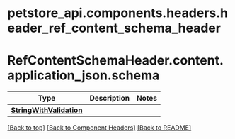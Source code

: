 # petstore_api.components.headers.header_ref_content_schema_header

# RefContentSchemaHeader.content.application_json.schema
Type | Description  | Notes
------------- | ------------- | -------------
[**StringWithValidation**](../../components/schema/string_with_validation.StringWithValidation.md) |  | 


[[Back to top]](#top) [[Back to Component Headers]](../../../README.md#Component-Headers) [[Back to README]](../../../README.md)
